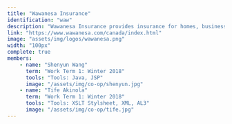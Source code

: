 ```yaml
---
title: "Wawanesa Insurance"
identification: "waw"
description: "Wawanesa Insurance provides insurance for homes, businesses, automobiles and more."
link: "https://www.wawanesa.com/canada/index.html"
image: "assets/img/logos/wawanesa.png"
width: "100px"
complete: true
members:
    - name: "Shenyun Wang"
      term: "Work Term 1: Winter 2018"
      tools: "Tools: Java, JSP"
      image: "/assets/img/co-op/shenyun.jpg"
    - name: "Tife Akinola"
      term: "Work Term 1: Winter 2018"
      tools: "Tools: XSLT Stylsheet, XML, AL3"
      image: "/assets/img/co-op/tife.jpg"
---
```

